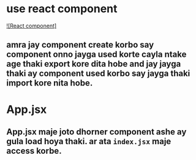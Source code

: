 # use react component

[![React component]](https://www.youtube.com/watch?v=qgLZSNppJOU&list=PLgH5QX0i9K3rGtitufynBKMy5gAFpa1y8&index=9)

## amra jay component create korbo say component onno jayga used korte cayla ntake age thaki export kore dita hobe and jay jayga thaki ay component used korbo say jayga thaki import kore nita hobe.

# App.jsx

## App.jsx maje joto dhorner component ashe ay gula load hoya thaki. ar ata `index.jsx` maje access korbe.
